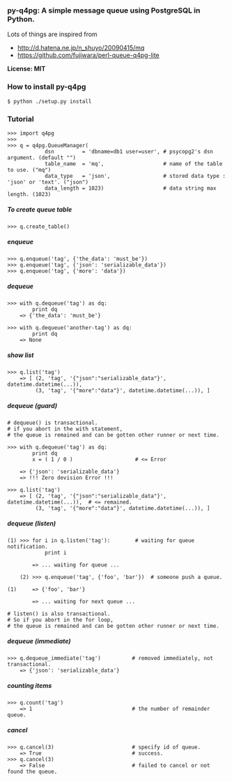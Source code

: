 ### py-q4pg: A simple message queue using PostgreSQL in Python.

Lots of things are inspired from
 - http://d.hatena.ne.jp/n_shuyo/20090415/mq
 - https://github.com/fujiwara/perl-queue-q4pg-lite

__License: MIT__

### How to install py-q4pg

    $ python ./setup.py install

### Tutorial

    >>> import q4pg
    >>>
    >>> q = q4pg.QueueManager(
                dsn         = 'dbname=db1 user=user', # psycopg2's dsn argument. (default "")
                table_name  = 'mq',                   # name of the table to use. ("mq")
                data_type   = 'json',                 # stored data type : 'json' or 'text'. ("json")
                data_length = 1023)                   # data string max length. (1023)

##### To create queue table

    >>> q.create_table()

##### enqueue

    >>> q.enqueue('tag', {'the_data': 'must_be'})
    >>> q.enqueue('tag', {'json': 'serializable_data'})
    >>> q.enqueue('tag', {'more': 'data'})

##### dequeue

    >>> with q.dequeue('tag') as dq:
            print dq
        => {'the_data': 'must_be'}

    >>> with q.dequeue('another-tag') as dq:
            print dq
        => None

##### show list

    >>> q.list('tag')
        => [ (2, 'tag', '{"json":"serializable_data"}', datetime.datetime(...)),
             (3, 'tag', '{"more":"data"}', datetime.datetime(...)), ]

##### dequeue (guard)

    # dequeue() is transactional.
    # if you abort in the with statement,
    # the queue is remained and can be gotten other runner or next time.

    >>> with q.dequeue('tag') as dq:
            print dq
            x = ( 1 / 0 )                    # <= Error

        => {'json': 'serializable_data'}
        => !!! Zero devision Error !!!

    >>> q.list('tag')
        => [ (2, 'tag', '{"json":"serializable_data"}', datetime.datetime(...)),  # <= remained.
             (3, 'tag', '{"more":"data"}', datetime.datetime(...)), ]

##### dequeue (listen)

    (1) >>> for i in q.listen('tag'):        # waiting for queue notification.
                print i

            => ... waiting for queue ...

        (2) >>> q.enqueue('tag', {'foo', 'bar'})  # someone push a queue.

    (1)     => {'foo', 'bar'}

            => ... waiting for next queue ...

    # listen() is also transactional.
    # So if you abort in the for loop,
    # the queue is remained and can be gotten other runner or next time.

##### dequeue (immediate)

    >>> q.dequeue_immediate('tag')          # removed immediately, not transactional.
        => {'json': 'serializable_data'}

##### counting items

    >>> q.count('tag')
        => 1                                # the number of remainder queue.

##### cancel

    >>> q.cancel(3)                         # specify id of queue.
        => True                             # success.
    >>> q.cancel(3)
        => False                            # failed to cancel or not found the queue.
